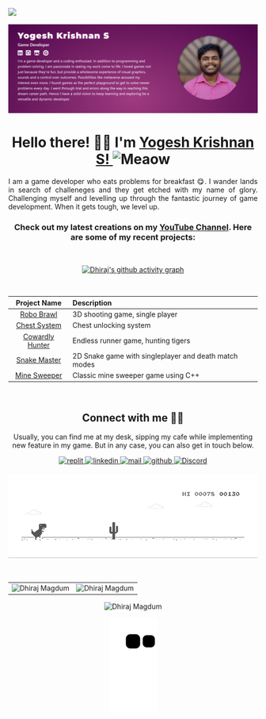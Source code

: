 ![](https://hit.yhype.me/github/profile?user_id=77713888)

<div align="center">

[![MastHead](https://github.com/yogesh28-git/yogesh28-git/blob/main/yogesh-portfolio.png)](https://yogesh28-git.github.io/Yogesh28.github.io)

# Hello there! 👋🏻 I'm <a href="https://www.linkedin.com/in/yogesh-krishnan-s-44ba7714a/" target="_blank"> Yogesh Krishnan S! </a> <img src="https://i.imgur.com/veZrcC7.gif" alt="Meaow" width="50" />

<div align="justify">
 
I am a game developer who eats problems for breakfast 😋. I wander lands in search of challeneges and they get etched with my name of glory. Challenging myself and levelling up through the fantastic journey of game development. When it gets tough, we level up.

</div> 
 
### Check out my latest creations on my [YouTube Channel](https://www.youtube.com/channel/UC0IIGVFJE3vCvDO0FXDnQwg). Here are some of my recent projects:
 
<br/>

[![Dhiraj's github activity graph](https://activity-graph.herokuapp.com/graph?username=Dhiraj57&theme=react-dark)](https://github.com/Dhiraj57/github-readme-activity-graph)

<br/>


| Project Name      | Description | 
| :---:        |    :----   |  
| [Robo Brawl](https://github.com/yogesh28-git/Robo-Brawl)     | 3D shooting game, single player
| [Chest System](https://github.com/yogesh28-git/Chest-System)   | Chest unlocking system
| [Cowardly Hunter](https://github.com/yogesh28-git/Cowardly-Hunter)     | Endless runner game, hunting tigers
| [Snake Master](https://github.com/yogesh28-git/SnakeMaster)     | 2D Snake game with singleplayer and death match modes
| [Mine Sweeper](https://github.com/yogesh28-git/MineSweeper)     | Classic mine sweeper game using C++

<br/>
 
## Connect with me 🤝🏻
Usually, you can find me at my desk, sipping my cafe while implementing new feature in my game. But in any case, you can also get in touch below.

<a href="https://replit.com/@YogeshKrishnan" target="_blank">
<img src=https://img.shields.io/badge/replit-%2324292e.svg?&style=for-the-badge&logo=replit&logoColor=white alt=replit style="margin-bottom: 5px;" />
</a>
<a href="https://www.linkedin.com/in/yogesh-krishnan-s-44ba7714a/" target="_blank">
<img src=https://img.shields.io/badge/linkedin-%231E77B5.svg?&style=for-the-badge&logo=linkedin&logoColor=white alt=linkedin style="margin-bottom: 5px;" />
</a>
<a href="mailto:yogeshsuresh28@gmail.com" target="_blank">
<img src=https://img.shields.io/badge/Gmail-D14836?style=for-the-badge&logo=gmail&logoColor=white alt=mail style="margin-bottom: 5px;" />
</a> 
<a href="https://github.com/yogesh28-git" target="_blank">
<img src=https://img.shields.io/badge/github-%2324292e.svg?&style=for-the-badge&logo=github&logoColor=white alt=github style="margin-bottom: 5px;" />
</a>
<a href="https://discord.com/users/y0_0go"><img alt=" Discord" src="https://img.shields.io/badge/Discord-7289DA?style=for-the-badge&logo=discord&logoColor=white"></a>
 
 <br/>
 
![Dino](https://raw.githubusercontent.com/Dhiraj57/Dhiraj57/main/dino.gif)

 <br/>
 
 
 <table>
  <tr>
   
<td><img src="https://github-readme-stats.vercel.app/api?username=Dhiraj57&include_all_commits=true&count_private=true&show_icons=true&line_height=20&title_color=7A7ADB&icon_color=2234AE&text_color=D3D3D3&bg_color=0,000000,130F40" alt="Dhiraj Magdum" />
    <td><img src="https://github-readme-stats.vercel.app/api/top-langs?username=Dhiraj57&show_icons=true&locale=en&layout=compact&title_color=7A7ADB&icon_color=2234AE&text_color=D3D3D3&bg_color=0,000000,130F40" alt="Dhiraj Magdum" /></td>
  </tr>
</table>

<!-- Stats -->
<p><img align="center" src="https://github-readme-streak-stats.herokuapp.com/?user=Dhiraj57&theme=dark" alt="Dhiraj Magdum" /></p>
  
 

<!-- My contribution graph : -->
![Watch my contribution graph !](https://github.com/Dhiraj57/Dhiraj57/blob/output/github-contribution-grid-snake.svg)

</div>











